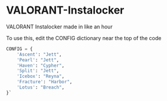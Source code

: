 # VALORANT-Instalocker
VALORANT Instalocker made in like an hour

To use this, edit the CONFIG dictionary near the top of the code
```py
CONFIG = {
    'Ascent': "Jett",
    'Pearl': "Jett",
    'Haven': "Cypher",
    'Split': "Jett",
    'Icebox': "Reyna",
    'Fracture': "Harbor",
    'Lotus': "Breach",
}`
